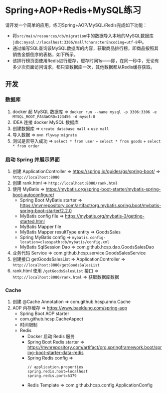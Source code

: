 # Spring+AOP+Redis+MySQL练习

请开发一个简单的应用，练习Spring+AOP/MySQL/Redis完成如下功能：

- 将`src/main/resources/db/migration`中的数据导入本地的MySQL数据库`jdbc:mysql://localhost:3306/mall?characterEncoding=utf-8`中。
- 通过编写SQL查询该MySQL数据库的内容，获取商品排行榜，即商品按照其销售金额倒序的表格，如下所示。
- 该排行榜页面使用Redis进行缓存，缓存时间1s——即，在同一秒中，无论有多少次页面访问请求，都只查数据库一次，其他数据都从Redis缓存获取。


## 开发

### 数据库
1. docker 起 MySQL 数据库 => `docker run --name mysql -p 3306:3306 -e MYSQL_ROOT_PASSWORD=123456 -d mysql:8`
2. IDEA 连接 docker MySQL 数据库
3. 创建数据库 => ` create database mall ` + ` use mall `
4. 导入数据 => ` mvn flyway:migrate `
5. 测试是否导入成功 => ` select * from user ` + ` select * from goods ` + ` select * from order `

### 启动 Spring 并展示界面
1. 创建 ApplicationController => https://spring.io/guides/gs/spring-boot/ => ` http://localhost:8080 `
2. 创建 rank.html => ` http://localhost:8080/rank.html `
3. 使用 MyBatis => https://mybatis.org/spring-boot-starter/mybatis-spring-boot-autoconfigure/
   - Spring Boot MyBatis starter => https://mvnrepository.com/artifact/org.mybatis.spring.boot/mybatis-spring-boot-starter/2.2.0
   - MyBatis config file => https://mybatis.org/mybatis-3/getting-started.html
   - MyBatis Mapper file
   - MyBatis Mapper resultType entity => GoodsSales
   - Spring MyBatis config => ` mybatis.config-location=classpath:db/mybatis/config.xml `
   - MyBatis SqlSession Dao => com.github.hcsp.dao.GoodsSalesDao
4. 业务代码 Service => com.github.hcsp.service.GoodsSalesService
5. 创建接口 getGoodsSalesList => ApplicationController => ` http://localhost:8080/getGoodsSalesList `
6. rank.html 使用 ` /getGoodsSalesList ` 接口 => ` http://localhost:8080/rank.html ` => 获取数据库数据

### Cache
1. 创建 @Cache Annotation => com.github.hcsp.anno.Cache
2. AOP 内存缓存 => https://www.baeldung.com/spring-aop
   - Spring Boot AOP starter
   - com.github.hcsp.CacheAspect
   - 时间限制
   - Redis
      - Docker 启动 Redis 服务
      - Spring Boot Redis starter => https://mvnrepository.com/artifact/org.springframework.boot/spring-boot-starter-data-redis
      - Spring Redis config => 
         ```
         // application.properties
         spring.redis.host=localhost
         spring.redis.port=6379
         ```
      - Redis Template => com.github.hcsp.config.ApplicationConfig
    
        
